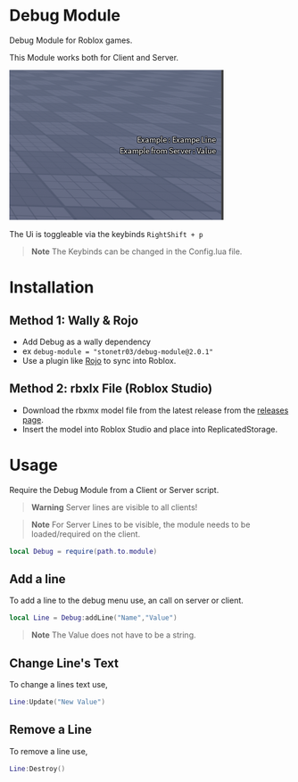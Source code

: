 # Debug Module

Debug Module for Roblox games.

This Module works both for Client and Server.

![Screenshot](/Images/screenshot.png)

The Ui is toggleable via the keybinds `RightShift + p`

> **Note**
> The Keybinds can be changed in the Config.lua file.

# Installation

## Method 1: Wally & Rojo

- Add Debug as a wally dependency
- ex `debug-module = "stonetr03/debug-module@2.0.1"`
- Use a plugin like [Rojo](https://rojo.space/) to sync into Roblox.

## Method 2: rbxlx File (Roblox Studio)

- Download the rbxmx model file from the latest release from the [releases page](https://github.com/Stonetr03/Debug-Module/releases).
- Insert the model into Roblox Studio and place into ReplicatedStorage.

# Usage

Require the Debug Module from a Client or Server script.

> **Warning**
> Server lines are visible to all clients!

> **Note**
> For Server Lines to be visible, the module needs to be loaded/required on the client.

```lua
local Debug = require(path.to.module)
```

## Add a line
To add a line to the debug menu use, an call on server or client.
```lua
local Line = Debug:addLine("Name","Value")
```
> **Note**
> The Value does not have to be a string.

## Change Line's Text
To change a lines text use,
```lua
Line:Update("New Value")
```

## Remove a Line
To remove a line use,
```lua
Line:Destroy()
```
